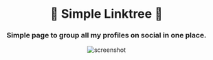 <h1 align="center">🌲 Simple Linktree 🌲</h1>
<h3 align="center">Simple page to group all my profiles on social in one place.</h3>

<p align="center">
  <img alt="screenshot" src="">
</p>

